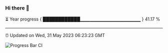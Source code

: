 ### Hi there 👋

⏳ Year progress { ████████████▁▁▁▁▁▁▁▁▁▁▁▁▁▁▁▁▁▁ } 41.17 %

---

⏰ Updated on Wed, 31 May 2023 06:23:23 GMT

![Progress Bar CI](https://github.com/ZhaoGui/ZhaoGui/workflows/Progress%20Bar%20CI/badge.svg)
